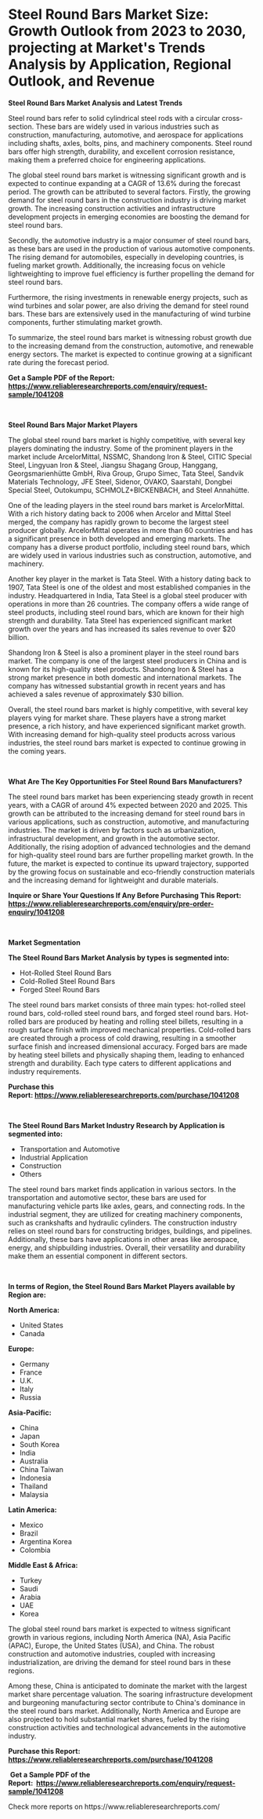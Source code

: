 <p><h1>Steel Round Bars Market Size: Growth Outlook from 2023 to 2030, projecting at Market's Trends Analysis by Application, Regional Outlook, and Revenue</h1></p><p><strong>Steel Round Bars Market Analysis and Latest Trends</strong></p>
<p><p>Steel round bars refer to solid cylindrical steel rods with a circular cross-section. These bars are widely used in various industries such as construction, manufacturing, automotive, and aerospace for applications including shafts, axles, bolts, pins, and machinery components. Steel round bars offer high strength, durability, and excellent corrosion resistance, making them a preferred choice for engineering applications.</p><p>The global steel round bars market is witnessing significant growth and is expected to continue expanding at a CAGR of 13.6% during the forecast period. The growth can be attributed to several factors. Firstly, the growing demand for steel round bars in the construction industry is driving market growth. The increasing construction activities and infrastructure development projects in emerging economies are boosting the demand for steel round bars.</p><p>Secondly, the automotive industry is a major consumer of steel round bars, as these bars are used in the production of various automotive components. The rising demand for automobiles, especially in developing countries, is fueling market growth. Additionally, the increasing focus on vehicle lightweighting to improve fuel efficiency is further propelling the demand for steel round bars.</p><p>Furthermore, the rising investments in renewable energy projects, such as wind turbines and solar power, are also driving the demand for steel round bars. These bars are extensively used in the manufacturing of wind turbine components, further stimulating market growth.</p><p>To summarize, the steel round bars market is witnessing robust growth due to the increasing demand from the construction, automotive, and renewable energy sectors. The market is expected to continue growing at a significant rate during the forecast period.</p></p>
<p><strong>Get a Sample PDF of the Report:&nbsp; <a href="https://www.reliableresearchreports.com/enquiry/request-sample/1041208">https://www.reliableresearchreports.com/enquiry/request-sample/1041208</a></strong></p>
<p>&nbsp;</p>
<p><strong>Steel Round Bars Major Market Players</strong></p>
<p><p>The global steel round bars market is highly competitive, with several key players dominating the industry. Some of the prominent players in the market include ArcelorMittal, NSSMC, Shandong Iron & Steel, CITIC Special Steel, Lingyuan Iron & Steel, Jiangsu Shagang Group, Hanggang, Georgsmarienhütte GmbH, Riva Group, Grupo Simec, Tata Steel, Sandvik Materials Technology, JFE Steel, Sidenor, OVAKO, Saarstahl, Dongbei Special Steel, Outokumpu, SCHMOLZ+BICKENBACH, and Steel Annahütte.</p><p>One of the leading players in the steel round bars market is ArcelorMittal. With a rich history dating back to 2006 when Arcelor and Mittal Steel merged, the company has rapidly grown to become the largest steel producer globally. ArcelorMittal operates in more than 60 countries and has a significant presence in both developed and emerging markets. The company has a diverse product portfolio, including steel round bars, which are widely used in various industries such as construction, automotive, and machinery.</p><p>Another key player in the market is Tata Steel. With a history dating back to 1907, Tata Steel is one of the oldest and most established companies in the industry. Headquartered in India, Tata Steel is a global steel producer with operations in more than 26 countries. The company offers a wide range of steel products, including steel round bars, which are known for their high strength and durability. Tata Steel has experienced significant market growth over the years and has increased its sales revenue to over $20 billion.</p><p>Shandong Iron & Steel is also a prominent player in the steel round bars market. The company is one of the largest steel producers in China and is known for its high-quality steel products. Shandong Iron & Steel has a strong market presence in both domestic and international markets. The company has witnessed substantial growth in recent years and has achieved a sales revenue of approximately $30 billion.</p><p>Overall, the steel round bars market is highly competitive, with several key players vying for market share. These players have a strong market presence, a rich history, and have experienced significant market growth. With increasing demand for high-quality steel products across various industries, the steel round bars market is expected to continue growing in the coming years.</p></p>
<p>&nbsp;</p>
<p><strong>What Are The Key Opportunities For Steel Round Bars Manufacturers?</strong></p>
<p><p>The steel round bars market has been experiencing steady growth in recent years, with a CAGR of around 4% expected between 2020 and 2025. This growth can be attributed to the increasing demand for steel round bars in various applications, such as construction, automotive, and manufacturing industries. The market is driven by factors such as urbanization, infrastructural development, and growth in the automotive sector. Additionally, the rising adoption of advanced technologies and the demand for high-quality steel round bars are further propelling market growth. In the future, the market is expected to continue its upward trajectory, supported by the growing focus on sustainable and eco-friendly construction materials and the increasing demand for lightweight and durable materials.</p></p>
<p><strong>Inquire or Share Your Questions If Any Before Purchasing This Report: <a href="https://www.reliableresearchreports.com/enquiry/pre-order-enquiry/1041208">https://www.reliableresearchreports.com/enquiry/pre-order-enquiry/1041208</a></strong></p>
<p>&nbsp;</p>
<p><strong>Market Segmentation</strong></p>
<p><strong>The Steel Round Bars Market Analysis by types is segmented into:</strong></p>
<p><ul><li>Hot-Rolled Steel Round Bars</li><li>Cold-Rolled Steel Round Bars</li><li>Forged Steel Round Bars</li></ul></p>
<p><p>The steel round bars market consists of three main types: hot-rolled steel round bars, cold-rolled steel round bars, and forged steel round bars. Hot-rolled bars are produced by heating and rolling steel billets, resulting in a rough surface finish with improved mechanical properties. Cold-rolled bars are created through a process of cold drawing, resulting in a smoother surface finish and increased dimensional accuracy. Forged bars are made by heating steel billets and physically shaping them, leading to enhanced strength and durability. Each type caters to different applications and industry requirements.</p></p>
<p><strong>Purchase this Report:&nbsp;<a href="https://www.reliableresearchreports.com/purchase/1041208">https://www.reliableresearchreports.com/purchase/1041208</a></strong></p>
<p>&nbsp;</p>
<p><strong>The Steel Round Bars Market Industry Research by Application is segmented into:</strong></p>
<p><ul><li>Transportation and Automotive</li><li>Industrial Application</li><li>Construction</li><li>Others</li></ul></p>
<p><p>The steel round bars market finds application in various sectors. In the transportation and automotive sector, these bars are used for manufacturing vehicle parts like axles, gears, and connecting rods. In the industrial segment, they are utilized for creating machinery components, such as crankshafts and hydraulic cylinders. The construction industry relies on steel round bars for constructing bridges, buildings, and pipelines. Additionally, these bars have applications in other areas like aerospace, energy, and shipbuilding industries. Overall, their versatility and durability make them an essential component in different sectors.</p></p>
<p>&nbsp;</p>
<p><strong>In terms of Region, the Steel Round Bars Market Players available by Region are:</strong></p>
<p>
    <p> <strong> North America: </strong>
        <ul>
            <li>United States</li>
            <li>Canada</li>
        </ul>
        </p> 
    <p> <strong> Europe: </strong>
        <ul>
            <li>Germany</li>
            <li>France</li>
            <li>U.K.</li>
            <li>Italy</li>
            <li>Russia</li>
        </ul>
        </p> 
    <p> <strong> Asia-Pacific: </strong>
        <ul>
            <li>China</li>
            <li>Japan</li>
            <li>South Korea</li>
            <li>India</li>
            <li>Australia</li>
            <li>China Taiwan</li>
            <li>Indonesia</li>
            <li>Thailand</li>
            <li>Malaysia</li>
        </ul>
        </p> 
    <p> <strong> Latin America: </strong>
        <ul>
            <li>Mexico</li>
            <li>Brazil</li>
            <li>Argentina Korea</li>
            <li>Colombia</li>
        </ul>
        </p> 
    <p> <strong> Middle East & Africa: </strong>
        <ul>
            <li>Turkey</li>
            <li>Saudi</li>
            <li>Arabia</li>
            <li>UAE</li>
            <li>Korea</li>
        </ul>
    </p>
    </p>
<p><p>The global steel round bars market is expected to witness significant growth in various regions, including North America (NA), Asia Pacific (APAC), Europe, the United States (USA), and China. The robust construction and automotive industries, coupled with increasing industrialization, are driving the demand for steel round bars in these regions. </p><p>Among these, China is anticipated to dominate the market with the largest market share percentage valuation. The soaring infrastructure development and burgeoning manufacturing sector contribute to China's dominance in the steel round bars market. Additionally, North America and Europe are also projected to hold substantial market shares, fueled by the rising construction activities and technological advancements in the automotive industry.</p></p>
<p><strong>Purchase this Report: <a href="https://www.reliableresearchreports.com/purchase/1041208">https://www.reliableresearchreports.com/purchase/1041208</a></strong></p>
<p>&nbsp;<strong>Get a Sample PDF of the Report:&nbsp;&nbsp;<a href="https://www.reliableresearchreports.com/enquiry/request-sample/1041208">https://www.reliableresearchreports.com/enquiry/request-sample/1041208</a></strong></p>
<p><strong></strong></p>
<p>Check more reports on https://www.reliableresearchreports.com/</p>